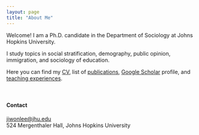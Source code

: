 ```yaml
---
layout: page
title: "About Me"
---
```


Welcome! I am a Ph.D. candidate in the Department of Sociology at Johns Hopkins University. <br>

I study topics in  social stratification, demography, public opinion, immigration, and sociology of education. 

Here you can find my [CV](/cv_jiwonlee.pdf), list of [publications](/research), [Google Scholar](https://scholar.google.com/citations?user=nszIX_sAAAAJ&hl=en) profile, and [teaching experiences](/teaching). 
<br/>
<br/>
<br/>
#### Contact
<jiwonlee@jhu.edu>   
524 Mergenthaler Hall, Johns Hopkins University
